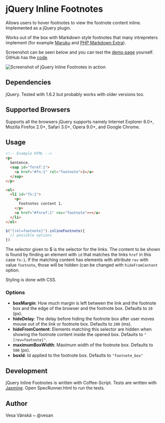 # jQuery Inline Footnotes

Allows users to hover footnotes to view the footnote content inline. Implemented as a jQuery plugin.

Works out of the box with Markdown style footnotes that many intrepreters implement (for example [Maruku](http://maruku.rubyforge.org/maruku.html#extra) and [PHP Markdown Extra](http://michelf.com/projects/php-markdown/extra/#footnotes)).

Screenshot can be seen below and you can test the [demo page](http://vesavanska.com/jquery-inline-footnotes/example.html) yourself. GitHub has the [code](http://github.com/vesan/jquery-inline-footnotes).

![Screenshot of jQuery Inline Footnotes in action](https://github.com/vesan/jquery-inline-footnotes/raw/master/screenshot.png)

## Dependencies

jQuery. Tested with 1.6.2 but probably works with older versions too.

## Supported Browsers

Supports all the browsers jQuery supports namely Internet Explorer 6.0+, Mozilla Firefox 2.0+, Safari 3.0+, Opera 9.0+, and Google Chrome.

## Usage

```html
<!-- Example HTML -->
<p>
  Sentence.
  <sup id="fnref:1">
    <a href="#fn:1" rel="footnote">1</a>
  </sup>
</p>

<ol>
  <li id="fn:1">
    <p>
      Footnotes content 1.
    </p>
    <a href="#fnref:1" rev="footnote">↩</a>
  </li>
</ol>
```

```javascript
$("[rel=footnote]").inlineFootnote({
  // possible options
})
```

The selector given to $ is the selector for the links. The content to be shown is found by finding an element with `id` that matches the links `href` in this case `fn:1`. If the matching content has elements with attribute `rev` with value `footnote`, those will be hidden (can be changed with `hideFromContent` option.

Styling is done with CSS.

### Options

* **boxMargin**: How much margin is left between the link and the footnote box and the edge of the browser and the footnote box. Defaults to `20` (px).
* **hideDelay**: The delay before hiding the footnote box after user moves mouse out of the link or footnote box. Defaults to `200` (ms).
* **hideFromContent**: Elements matching this selector are hidden when showing the footnote content inside the opened box. Defaults to `"[rev=footnote]"`.
* **maximumBoxWidth**: Maximum width of the footnote box. Defaults to `500` (px).
* **boxId**: Id applied to the footnote box. Defaults to `"footnote_box"`

## Development

jQuery Inline Footnotes is written with Coffee-Script. Tests are written with [Jasmine](http://pivotal.github.com/jasmine/). Open SpecRunner.html to run the tests.

## Author

Vesa Vänskä ~ @vesan

